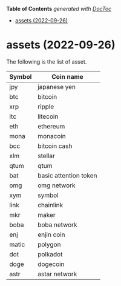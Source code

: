 <!-- START doctoc generated TOC please keep comment here to allow auto update -->
<!-- DON'T EDIT THIS SECTION, INSTEAD RE-RUN doctoc TO UPDATE -->
**Table of Contents**  *generated with [DocToc](https://github.com/thlorenz/doctoc)*

- [assets (2022-09-26)](#assets-2022-09-26)

<!-- END doctoc generated TOC please keep comment here to allow auto update -->

# assets (2022-09-26)

The following is the list of asset.

Symbol | Coin name
------------ | ------------
jpy | japanese yen
btc | bitcoin
xrp | ripple
ltc | litecoin
eth | ethereum
mona | monacoin
bcc | bitcoin cash
xlm | stellar
qtum | qtum
bat | basic attention token
omg | omg network
xym | symbol
link | chainlink
mkr | maker
boba | boba network
enj | enjin coin
matic | polygon
dot | polkadot
doge | dogecoin
astr | astar network
